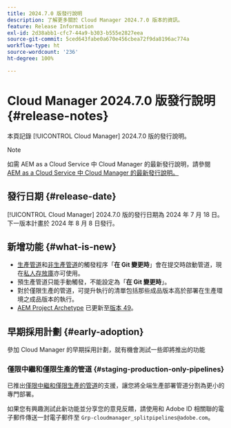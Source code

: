 ```yaml
---
title: 2024.7.0 版發行說明
description: 了解更多關於 Cloud Manager 2024.7.0 版本的資訊。
feature: Release Information
exl-id: 2d38abb1-cfc7-44a9-b303-b555e2827eea
source-git-commit: 5ced643fabe0a670e456cbea72f9da8196ac774a
workflow-type: ht
source-wordcount: '236'
ht-degree: 100%

---
```



# Cloud Manager 2024.7.0 版發行說明 {#release-notes}

本頁記錄 [!UICONTROL Cloud Manager] 2024.7.0 版的發行說明。

>[!NOTE]
>
>如需 AEM as a Cloud Service 中 Cloud Manager 的最新發行說明，請參閱 [AEM as a Cloud Service 中 Cloud Manager 的最新發行說明。](https://experienceleague.adobe.com/zh-hant/docs/experience-manager-cloud-service/content/release-notes/cloud-manager/current)

## 發行日期 {#release-date}

[!UICONTROL Cloud Manager] 2024.7.0 版的發行日期為 2024 年 7 月 18 日。下一版本計畫於 2024 年 8 月 8 日發行。

## 新增功能 {#what-is-new}

* [生產管道](/help/using/production-pipelines.md#adding-production-pipeline)和[非生產管道](/help/using/non-production-pipelines.md#adding-non-production-pipeline)的觸發程序「**在 Git 變更時**」會在提交時啟動管道，現在[私人存放庫](/help/managing-code/private-repositories.md)亦可使用。
* 預生產管道只能手動觸發，不能設定為「**在 Git 變更時**」。
* 對於僅限生產的管道，可提升執行的清單包括那些成品版本高於部署在生產環境之成品版本的執行。
* [AEM Project Archetype](https://experienceleague.adobe.com/zh-hant/docs/experience-manager-core-components/using/developing/archetype/overview) 已更新至[版本 49](https://github.com/adobe/aem-project-archetype/tree/aem-project-archetype-49)。


## 早期採用計劃 {#early-adoption}

參加 Cloud Manager 的早期採用計劃，就有機會測試一些即將推出的功能

### 僅限中繼和僅限生產的管道 {#staging-production-only-pipelines}

已推出[僅限中繼和僅限生產的管道](/help/using/stage-prod-only.md)的支援，讓您將全端生產部署管道分割為更小的專門部署。

如果您有興趣測試此新功能並分享您的意見反饋，請使用和 Adobe ID 相關聯的電子郵件傳送一封電子郵件至 `Grp-cloudmanager_splitpipelines@adobe.com`。
